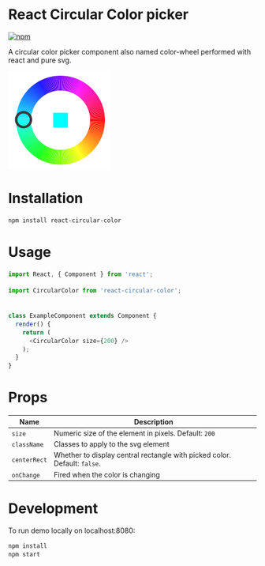 # React Circular Color picker

[![npm](https://img.shields.io/npm/dt/express.svg)](https://www.npmjs.com/package/react-circular-color)

A circular color picker component also named color-wheel performed with react and pure svg.

![circular color picker](/assets/wheel.png)

# Installation

```bash
npm install react-circular-color
```

# Usage

```javascript
import React, { Component } from 'react';

import CircularColor from 'react-circular-color';


class ExampleComponent extends Component {
  render() {
    return (
      <CircularColor size={200} />
    );
  }
}
```

# Props

| Name | Description |
| ---- | ----------- |
| `size` | Numeric size of the element in pixels. Default: `200` |
| `className` | Classes to apply to the svg element |
| `centerRect` | Whether to display central rectangle with picked color. Default: `false`. |
| `onChange` | Fired when the color is changing |

# Development

To run demo locally on localhost:8080:

```bash
npm install
npm start
```

